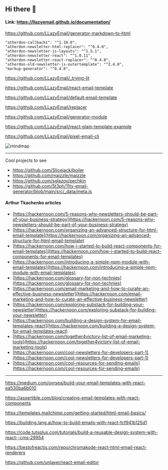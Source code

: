## Hi there 👋


#### Link: https://llazyemail.github.io/documentation/

<!--

**Here are some ideas to get you started:**

🙋‍♀️ A short introduction - what is your organization all about?
🌈 Contribution guidelines - how can the community get involved?
👩‍💻 Useful resources - where can the community find your docs? Is there anything else the community should know?
🍿 Fun facts - what does your team eat for breakfast?
🧙 Remember, you can do mighty things with the power of [Markdown](https://docs.github.com/github/writing-on-github/getting-started-with-writing-and-formatting-on-github/basic-writing-and-formatting-syntax)
-->




https://github.com/LLazyEmail/generator-markdown-to-html

```
"atherdon-callbacks": "^1.10.0",
"atherdon-newsletter-html-replacer": "^0.4.0",
"atherdon-newsletter-js-layouts": "^1.5.1",
"atherdon-newsletter-react": "^1.0.11",
"atherdon-newsletter-react-replacer": "^0.4.0",
"atherdon-old-newsletter-js-outertemplate": "^2.4.0",
"markup-generator": "^0.4.0",
```



https://github.com/LLazyEmail/_trying-lit


https://github.com/LLazyEmail/react-email-template

https://github.com/LLazyEmail/default-email-template

https://github.com/LLazyEmail/replacer

https://github.com/LLazyEmail/generator-module

https://github.com/LLazyEmail/react-plain-template-example

https://github.com/LLazyEmail/pixel-email-cli






![mindmap](https://github.com/atherdon/markdown-to-email/blob/main/MindMap1.png?raw=true)



----
Cool projects to see

- https://github.com/Slicejack/bojler
- https://github.com/maizzle/maizzle
- https://github.com/sglazov/pechkin
- https://github.com/5t3ph/11ty-email-generator/blob/main/src/_data/meta.js



#### Arthur Tkachenko articles

* [https://hackernoon.com/5-reasons-why-newsletters-should-be-part-of-your-business-strategy](https://hackernoon.com/5-reasons-why-newsletters-should-be-part-of-your-business-strategy)
* [https://hackernoon.com/organizing-an-advanced-structure-for-html-email-template](https://hackernoon.com/organizing-an-advanced-structure-for-html-email-template)
* [https://hackernoon.com/how-i-started-to-build-react-components-for-email-templates](https://hackernoon.com/how-i-started-to-build-react-components-for-email-templates)
* [https://hackernoon.com/introducing-a-simple-npm-module-with-email-templates](https://hackernoon.com/introducing-a-simple-npm-module-with-email-templates)
* [https://hackernoon.com/glossary-for-non-technies](https://hackernoon.com/glossary-for-non-technies)
* [https://hackernoon.com/email-marketing-and-how-to-curate-an-effective-business-newsletter](https://hackernoon.com/email-marketing-and-how-to-curate-an-effective-business-newsletter)
* [https://hackernoon.com/exploring-substack-for-building-your-newsletter](https://hackernoon.com/exploring-substack-for-building-your-newsletter)
* [https://hackernoon.com/building-a-design-system-for-email-templates-react](https://hackernoon.com/building-a-design-system-for-email-templates-react)
* [https://hackernoon.com/together4victory-list-of-email-marketing-tools](https://hackernoon.com/together4victory-list-of-email-marketing-tools)
* [https://hackernoon.com/cool-newsletters-for-developers-part-1](https://hackernoon.com/cool-newsletters-for-developers-part-1)
* [https://hackernoon.com/cool-resources-for-sending-emails](https://hackernoon.com/cool-resources-for-sending-emails)



---

https://medium.com/ovrsea/build-your-email-templates-with-react-ea530ba6b010

https://assertible.com/blog/creating-email-templates-with-react-components

https://templates.mailchimp.com/getting-started/html-email-basics/

https://building.lang.ai/how-to-build-emails-with-react-fcf941b125d1

https://code.tutsplus.com/tutorials/build-a-reusable-design-system-with-react--cms-29954

https://bestofreactjs.com/repo/chromakode-react-html-email-react-renderers

https://github.com/unlayer/react-email-editor
